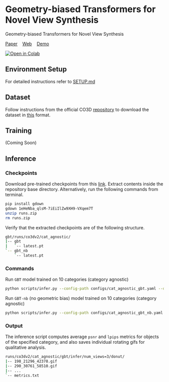 # Geometry-biased Transformers for Novel View Synthesis
Geometry-biased Transformers for Novel View Synthesis

[Paper](https://arxiv.org/pdf/2301.04650.pdf)&nbsp;&nbsp;&nbsp;
[Web](https://mayankgrwl97.github.io/gbt/)&nbsp;&nbsp;&nbsp;
[Demo](https://colab.research.google.com/github/mayankgrwl97/gbt/blob/main/notebooks/gbt-demo.ipynb)

[![Open in Colab](https://colab.research.google.com/assets/colab-badge.svg?style=for-the-badge)](https://colab.research.google.com/github/mayankgrwl97/gbt/blob/main/notebooks/gbt-demo.ipynb)

## Environment Setup
For detailed instructions refer to [SETUP.md](./SETUP.md)

## Dataset
Follow instructions from the official CO3D [repository](https://github.com/facebookresearch/co3d#download-the-dataset) to download the dataset in [this](https://github.com/facebookresearch/co3d#dataset-format) format.

## Training
(Coming Soon)

## Inference
### Checkpoints
Download pre-trained checkpoints from this [link](https://drive.google.com/file/d/1eHeNba_qlsM-7iEiIlZw9XH9-VXqem7T/view?usp=sharing). Extract contents inside the repository base directory. Alternatively, run the following commands from terminal.
```bash
pip install gdown
gdown 1eHeNba_qlsM-7iEiIlZw9XH9-VXqem7T
unzip runs.zip
rm runs.zip
```

Verify that the extracted checkpoints are of the following structure.

```bash
gbt/runs/co3dv2/cat_agnostic/
|-- gbt
|   `-- latest.pt
`-- gbt_nb
    `-- latest.pt
```

### Commands

Run `GBT` model trained on 10 categories (category agnostic)
```bash
python scripts/infer.py --config-path configs/cat_agnostic_gbt.yaml --dataset-path /path/to/co3d/dataset --category donut
```

Run `GBT-nb` (no geometric bias) model trained on 10 categories (category agnostic)
```bash
python scripts/infer.py --config-path configs/cat_agnostic_gbt_nb.yaml --dataset-path /path/to/co3d/dataset --category donut
```

### Output
The inference script computes average `psnr` and `lpips` metrics for objects of the specified category, and also saves individual rotating gifs for qualitative analysis.

```bash
runs/co3dv2/cat_agnostic/gbt/infer/num_views=3/donut/
|-- 198_21296_42378.gif
|-- 290_30761_58510.gif
|-- ...
`-- metrics.txt
```

<!-- ## BibTeX -->

<!-- ## Acknowledgements -->
